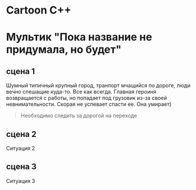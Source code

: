 # Cartoon C++

# Мультик "Пока название не придумала, но будет"

## **сцена 1**
Шумный типичный крупный город, транпорт мчащийся по дороге, люди вечно спешащие куда-то. Все как всегда. 
Главная героиня возвращается с работы, но попадает под грузовик из-за своей невнимательности. Скорая не успевает спасти ее. Она умирает)

> Необходимо следить за дорогой на переходе

## **сцена 2**
Ситуация 2

## **сцена 3**
Ситуация 3
